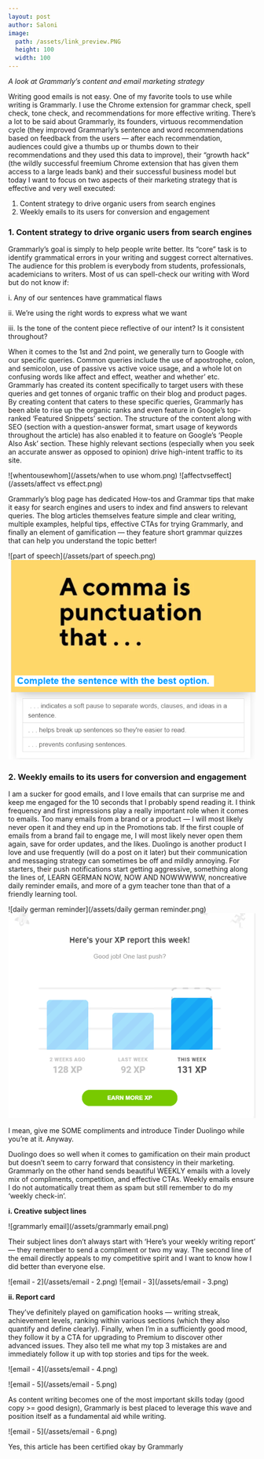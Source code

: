 ```yaml
---
layout: post
author: Saloni
image:
  path: /assets/link_preview.PNG
  height: 100
  width: 100
---
```


*A look at Grammarly’s content and email marketing strategy*

Writing good emails is not easy. One of my favorite tools to use while writing is Grammarly. I use the Chrome extension for grammar check, spell check, tone check, and recommendations for more effective writing. There’s a lot to be said about Grammarly, its founders, virtuous recommendation cycle (they improved Grammarly’s sentence and word recommendations based on feedback from the users — after each recommendation, audiences could give a thumbs up or thumbs down to their recommendations and they used this data to improve), their “growth hack” (the wildly successful freemium Chrome extension that has given them access to a large leads bank) and their successful business model but today I want to focus on two aspects of their marketing strategy that is effective and very well executed:

1. Content strategy to drive organic users from search engines
2. Weekly emails to its users for conversion and engagement

### 1. Content strategy to drive organic users from search engines ###

Grammarly’s goal is simply to help people write better. Its “core” task is to identify grammatical errors in your writing and suggest correct alternatives. The audience for this problem is everybody from students, professionals, academicians to writers. Most of us can spell-check our writing with Word but do not know if:

i. Any of our sentences have grammatical flaws

ii. We’re using the right words to express what we want

iii. Is the tone of the content piece reflective of our intent? Is it consistent throughout?

When it comes to the 1st and 2nd point, we generally turn to Google with our specific queries. Common queries include the use of apostrophe, colon, and semicolon, use of passive vs active voice usage, and a whole lot on confusing words like affect and effect, weather and whether’ etc. Grammarly has created its content specifically to target users with these queries and get tonnes of organic traffic on their blog and product pages. By creating content that caters to these specific queries, Grammarly has been able to rise up the organic ranks and even feature in Google’s top-ranked ‘Featured Snippets’ section. The structure of the content along with SEO (section with a question-answer format, smart usage of keywords throughout the article) has also enabled it to feature on Google’s ‘People Also Ask’ section. These highly relevant sections (especially when you seek an accurate answer as opposed to opinion) drive high-intent traffic to its site.

![whentousewhom](/assets/when to use whom.png)
![affectvseffect](/assets/affect vs effect.png)

Grammarly’s blog page has dedicated How-tos and Grammar tips that make it easy for search engines and users to index and find answers to relevant queries. The blog articles themselves feature simple and clear writing, multiple examples, helpful tips, effective CTAs for trying Grammarly, and finally an element of gamification — they feature short grammar quizzes that can help you understand the topic better!

![part of speech](/assets/part of speech.png)
![punctuation](/assets/punctuation.png)

### 2. Weekly emails to its users for conversion and engagement ###

I am a sucker for good emails, and I love emails that can surprise me and keep me engaged for the 10 seconds that I probably spend reading it. I think frequency and first impressions play a really important role when it comes to emails. Too many emails from a brand or a product — I will most likely never open it and they end up in the Promotions tab. If the first couple of emails from a brand fail to engage me, I will most likely never open them again, save for order updates, and the likes.
Duolingo is another product I love and use frequently (will do a post on it later) but their communication and messaging strategy can sometimes be off and mildly annoying. For starters, their push notifications start getting aggressive, something along the lines of, LEARN GERMAN NOW, NOW AND NOWWWWW, noncreative daily reminder emails, and more of a gym teacher tone than that of a friendly learning tool.

![daily german reminder](/assets/daily german reminder.png)
![duolingo](/assets/duolingo.png)

I mean, give me SOME compliments and introduce Tinder Duolingo while you’re at it. Anyway.

Duolingo does so well when it comes to gamification on their main product but doesn’t seem to carry forward that consistency in their marketing. Grammarly on the other hand sends beautiful WEEKLY emails with a lovely mix of compliments, competition, and effective CTAs. Weekly emails ensure I do not automatically treat them as spam but still remember to do my ‘weekly check-in’.

**i. Creative subject lines**

![grammarly email](/assets/grammarly email.png)

Their subject lines don’t always start with ‘Here’s your weekly writing report’ — they remember to send a compliment or two my way. The second line of the email directly appeals to my competitive spirit and I want to know how I did better than everyone else.

![email - 2](/assets/email - 2.png)
![email - 3](/assets/email - 3.png)

**ii. Report card**

They’ve definitely played on gamification hooks — writing streak, achievement levels, ranking within various sections (which they also quantify and define clearly). Finally, when I’m in a sufficiently good mood, they follow it by a CTA for upgrading to Premium to discover other advanced issues. They also tell me what my top 3 mistakes are and immediately follow it up with top stories and tips for the week.

![email - 4](/assets/email - 4.png)


![email - 5](/assets/email - 5.png)

As content writing becomes one of the most important skills today (good copy >= good design), Grammarly is best placed to leverage this wave and position itself as a fundamental aid while writing.

![email - 5](/assets/email - 6.png)

Yes, this article has been certified okay by Grammarly


